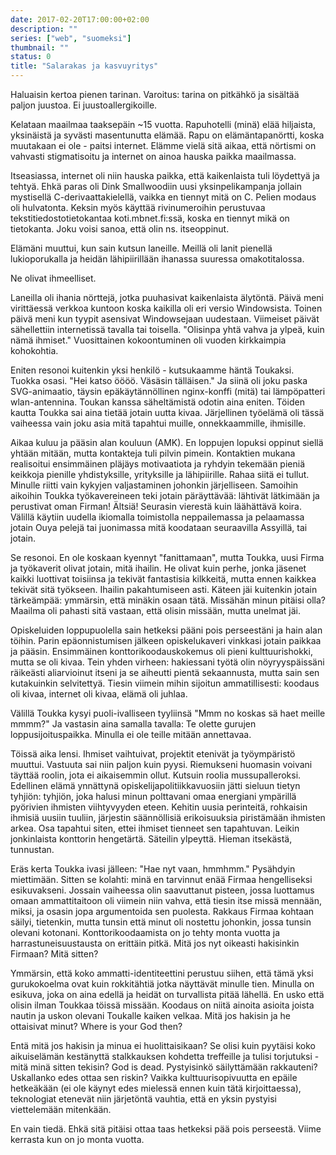 ```yaml
---
date: 2017-02-20T17:00:00+02:00
description: ""
series: ["web", "suomeksi"]
thumbnail: ""
status: 0
title: "Salarakas ja kasvuyritys"
---
```


Haluaisin kertoa pienen tarinan. Varoitus: tarina on pitkähkö ja sisältää paljon juustoa. Ei juustoallergikoille.

Kelataan maailmaa taaksepäin ~15 vuotta. Rapuhotelli (minä) elää hiljaista, yksinäistä ja syvästi masentunutta elämää. Rapu on elämäntapanörtti, koska muutakaan ei ole - paitsi internet. Elämme vielä sitä aikaa, että nörtismi on vahvasti stigmatisoitu ja internet on ainoa hauska paikka maailmassa.

<!--more-->

Itseasiassa, internet oli niin hauska paikka, että kaikenlaista tuli löydettyä ja tehtyä. Ehkä paras oli Dink Smallwoodiin uusi yksinpelikampanja jollain mystisellä C-derivaattakielellä, vaikka en tiennyt mitä on C. Pelien modaus oli hulvatonta. 
Keksin myös käyttää rivinumeroihin perustuvaa tekstitiedostotietokantaa koti.mbnet.fi:ssä, koska en tiennyt mikä on tietokanta. Joku voisi sanoa, että olin ns. itseoppinut.

Elämäni muuttui, kun sain kutsun laneille. Meillä oli lanit pienellä lukioporukalla ja heidän lähipiirillään ihanassa suuressa omakotitalossa. 

Ne olivat ihmeelliset. 

Laneilla oli ihania nörttejä, jotka puuhasivat kaikenlaista älytöntä. Päivä meni virittäessä verkkoa kuntoon koska kaikilla oli eri versio Windowsista. Toinen päivä meni kun tyypit asensivat Windowsejaan uudestaan. Viimeiset päivät sähellettiin internetissä tavalla tai toisella. "Olisinpa yhtä vahva ja ylpeä, kuin nämä ihmiset." Vuosittainen kokoontuminen oli vuoden kirkkaimpia kohokohtia.

Eniten resonoi kuitenkin yksi henkilö - kutsukaamme häntä Toukaksi. Tuokka osasi. "Hei katso öööö. Väsäsin tälläisen." Ja siinä oli joku paska SVG-animaatio, täysin epäkäytännöllinen nginx-konffi (mitä) tai lämpöpatteri wlan-antennina. Toukan kanssa säheltämistä odotin aina eniten. Töiden kautta Toukka sai aina tietää jotain uutta kivaa. Järjellinen työelämä oli tässä vaiheessa vain joku asia mitä tapahtui muille, onnekkaammille, ihmisille. 

Aikaa kuluu ja pääsin alan kouluun (AMK). En loppujen lopuksi oppinut siellä yhtään mitään, mutta kontakteja tuli pilvin pimein. Kontaktien mukana realisoitui ensimmäinen pläjäys motivaatiota ja ryhdyin tekemään pieniä keikkoja pienille yhdistyksille, yrityksille ja lähipiirille. Rahaa siitä ei tullut. Minulle riitti vain kykyjen valjastaminen johonkin järjelliseen. Samoihin aikoihin Toukka työkavereineen teki jotain päräyttävää: lähtivät lätkimään ja perustivat oman Firman! Ältsiä! Seurasin vierestä kuin läähättävä koira. Välillä käytiin uudella ikiomalla toimistolla neppailemassa ja pelaamassa jotain Ouya pelejä tai juonimassa mitä koodataan seuraavilla Assyillä, tai jotain. 

Se resonoi. En ole koskaan kyennyt "fanittamaan", mutta Toukka, uusi Firma ja työkaverit olivat jotain, mitä ihailin. He olivat kuin perhe, jonka jäsenet kaikki luottivat toisiinsa ja tekivät fantastisia kilkkeitä, mutta ennen kaikkea tekivät sitä työkseen. Ihailin pakahtumiseen asti. Käteen jäi kuitenkin jotain tärkeämpää: ymmärsin, että minäkin osaan tätä. Missähän minun pitäisi olla? Maailma oli pahasti sitä vastaan, että olisin missään, mutta unelmat jäi.

Opiskeluiden loppupuolella sain hetkeksi pääni pois perseestäni ja hain alan töihin. Parin epäonnistumisen jälkeen opiskelukaveri vinkkasi jotain paikkaa ja pääsin. Ensimmäinen konttorikoodauskokemus oli pieni kulttuurishokki, mutta se oli kivaa. Tein yhden virheen: hakiessani työtä olin nöyryyspäissäni räikeästi aliarvioinut itseni ja se aiheutti pientä sekaannusta, mutta sain sen kutakuinkin selvitettyä. Tiesin viimein mihin sijoitun ammatillisesti: koodaus oli kivaa, internet oli kivaa, elämä oli juhlaa. 

Välillä Toukka kysyi puoli-ivalliseen tyyliinsä "Mmm no koskas sä haet meille mmmm?" Ja vastasin aina samalla tavalla: Te olette gurujen loppusijoituspaikka. Minulla ei ole teille mitään annettavaa.

Töissä aika lensi. Ihmiset vaihtuivat, projektit etenivät ja työympäristö muuttui. Vastuuta sai niin paljon kuin pyysi. Riemukseni huomasin voivani täyttää roolin, jota ei aikaisemmin ollut. Kutsuin roolia mussupalleroksi. Edellinen elämä ynnättynä opiskelijapolitiikkavuosiin jätti sieluun tietyn tyhjiön: tyhjiön, joka halusi minun polttavani omaa energiani ympärillä pyörivien ihmisten viihtyvyyden eteen. Kehitin uusia perinteitä, rohkaisin ihmisiä uusiin tuuliin, järjestin säännöllisiä erikoisuuksia piristämään ihmisten arkea. Osa tapahtui siten, ettei ihmiset tienneet sen tapahtuvan. Leikin jonkinlaista konttorin hengetärtä. Säteilin ylpeyttä. Hieman itsekästä, tunnustan.

Eräs kerta Toukka ivasi jälleen: "Hae nyt vaan, hmmhmm." Pysähdyin miettimään. Sitten se kolahti: minä en tarvinnut enää Firmaa hengelliseksi esikuvakseni. Jossain vaiheessa olin saavuttanut pisteen, jossa luottamus omaan ammattitaitoon oli viimein niin vahva, että tiesin itse missä mennään, miksi, ja osasin jopa argumentoida sen puolesta. Rakkaus Firmaa kohtaan säilyi, tietenkin, mutta tunsin että minut oli nostettu johonkin, jossa tunsin olevani kotonani. Konttorikoodaamista on jo tehty monta vuotta ja harrastuneisuustausta on erittäin pitkä. Mitä jos nyt oikeasti hakisinkin Firmaan? Mitä sitten? 

Ymmärsin, että koko ammatti-identiteettini perustuu siihen, että tämä yksi gurukokoelma ovat kuin rokkitähtiä jotka näyttävät minulle tien. Minulla on esikuva, joka on aina edellä ja heidät on turvallista pitää lähellä. En usko että olisin ilman Toukkaa töissä missään. Koodaus on niitä ainoita asioita joista nautin ja uskon olevani Toukalle kaiken velkaa. Mitä jos hakisin ja he ottaisivat minut? Where is your God then?

Entä mitä jos hakisin ja minua ei huolittaisikaan? Se olisi kuin pyytäisi koko aikuiselämän kestänyttä stalkkauksen kohdetta treffeille ja tulisi torjutuksi - mitä minä sitten tekisin? God is dead. Pystyisinkö säilyttämään rakkauteni? Uskallanko edes ottaa sen riskin? Vaikka kulttuurisopivuutta en epäile hetkeäkään (ei ole käynyt edes mielessä ennen kuin tätä kirjoittaessa), teknologiat etenevät niin järjetöntä vauhtia, että en yksin pystyisi viettelemään mitenkään. 

En vain tiedä. Ehkä sitä pitäisi ottaa taas hetkeksi pää pois perseestä. Viime kerrasta kun on jo monta vuotta. 


